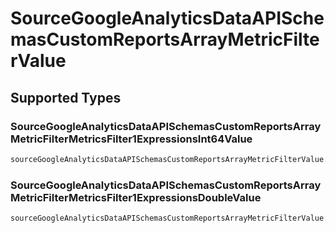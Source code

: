 # SourceGoogleAnalyticsDataAPISchemasCustomReportsArrayMetricFilterValue


## Supported Types

### SourceGoogleAnalyticsDataAPISchemasCustomReportsArrayMetricFilterMetricsFilter1ExpressionsInt64Value

```python
sourceGoogleAnalyticsDataAPISchemasCustomReportsArrayMetricFilterValue: models.SourceGoogleAnalyticsDataAPISchemasCustomReportsArrayMetricFilterMetricsFilter1ExpressionsInt64Value = /* values here */
```

### SourceGoogleAnalyticsDataAPISchemasCustomReportsArrayMetricFilterMetricsFilter1ExpressionsDoubleValue

```python
sourceGoogleAnalyticsDataAPISchemasCustomReportsArrayMetricFilterValue: models.SourceGoogleAnalyticsDataAPISchemasCustomReportsArrayMetricFilterMetricsFilter1ExpressionsDoubleValue = /* values here */
```


